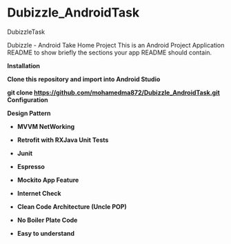 # Dubizzle_AndroidTask
DubizzleTask

Dubizzle - Android Take Home Project This is an Android Project Application README to show briefly the sections your app README should contain.

<b>Installation<b/>

Clone this repository and import into Android Studio

git clone https://github.com/mohamedma872/Dubizzle_AndroidTask.git
Configuration


Design Pattern
- MVVM 
  NetWorking

- Retrofit with RXJava
  Unit Tests

- Junit
- Espresso
- Mockito
  App Feature

- Internet Check
- Clean Code Architecture (Uncle POP)
- No Boiler Plate Code
- Easy to understand
